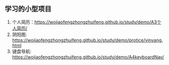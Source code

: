 ## 学习的小型项目

1. 个人简历：https://wojiaofengzhongzhuifeng.github.io/study/demo/A3个人简历/
2. 阴阳图: https://wojiaofengzhongzhuifeng.github.io/study/demo/protice/yinyang.html
3. 键盘导航: https://wojiaofengzhongzhuifeng.github.io/study/demo/A4keyboardNav/

